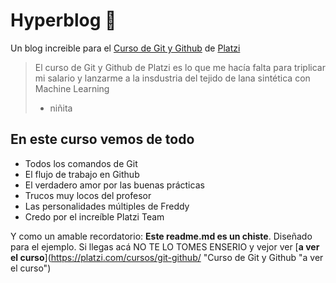 # Hyperblog 💚
Un blog increible para el [Curso de Git y Github](https://platzi.com/cursos/git-github/ "Curso de Git y Github") de [Platzi](https://platzi.com/home "Platzi")

> El curso de Git y Github de Platzi es lo que me hacía falta para triplicar mi salario y lanzarme a la insdustria del tejido de lana sintética con Machine Learning
> - niñita

## En este curso vemos de todo
* Todos los comandos de Git
* El flujo de trabajo en Github
* El verdadero amor por las buenas prácticas
* Trucos muy locos del profesor
* Las personalidades múltiples de Freddy
* Credo por el increíble Platzi Team

Y como un amable recordatorio: **Este readme.md es un chiste**. Diseñado para el ejemplo. Si llegas acá NO TE LO TOMES ENSERIO y vejor ver [**a ver el curso**](https://platzi.com/cursos/git-github/ "Curso de Git y Github "a ver el curso")